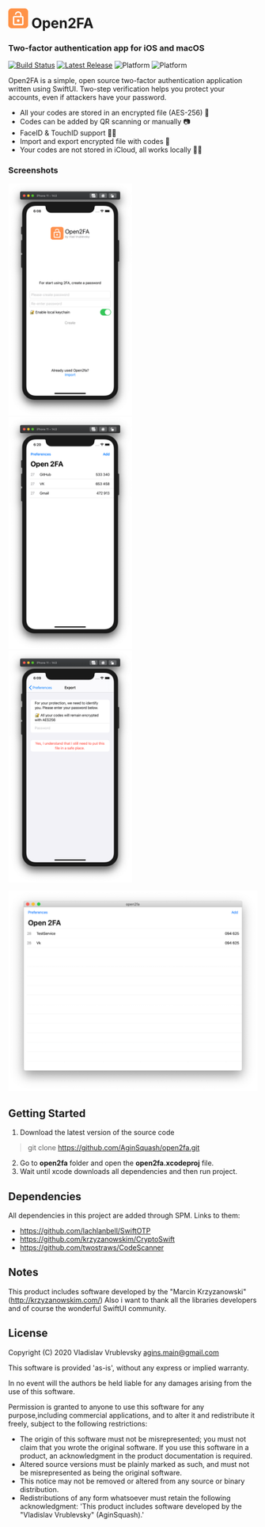 
# <img src="https://github.com/AginSquash/open2fa/blob/master/open2fa_logo.png?raw=true" alt="Logo" width="40" height="40">  Open2FA

### Two-factor authentication app for iOS and macOS

[![Build Status](https://travis-ci.org/AginSquash/open2fa.svg?branch=master)](https://travis-ci.org/AginSquash/open2fa)
[![Latest Release](https://img.shields.io/github/v/release/AginSquash/open2fa)](https://github.com/AginSquash/open2fa/releases)
![Platform](https://img.shields.io/badge/iOS-14.0%2B-orange)
![Platform](https://img.shields.io/badge/macOS-11.0%2B-orange)

Open2FA is a simple, open source two-factor authentication application written using SwiftUI. Two-step verification helps you protect your accounts, even if attackers have your password.

- All your codes are stored in an encrypted file (AES-256) 🔐
- Codes can be added by QR scanning or manually  📷
- FaceID & TouchID support 👨‍🦱
- Import and export encrypted file with codes 📲
- Your codes are not stored in iCloud, all works locally 👩‍💻

### Screenshots
<img src="https://github.com/AginSquash/open2fa/blob/master/screenshots/screenshot1_0.95.png?raw=true" width="250" alt="Screenshot of the Login screen" /> &nbsp;
<img src="https://github.com/AginSquash/open2fa/blob/master/screenshots/screenshot2_0.95.png?raw=true" width="250" alt="Screenshot of the token list" /> &nbsp;
<img src="https://github.com/AginSquash/open2fa/blob/master/screenshots/screenshot6_0.95.png?raw=true" width="250" alt="Screenshot of the edit list" />

<img src="https://github.com/AginSquash/open2fa/blob/master/screenshots/screenshot4.png?raw=true" width="550" alt="Screenshot of the macOS version" /> 


## Getting Started
 1. Download the latest version of the source code
 > git clone https://github.com/AginSquash/open2fa.git
 2. Go to **open2fa** folder and open the **open2fa.xcodeproj** file.
 3. Wait until xcode downloads all dependencies and then run project.  


## Dependencies
All dependencies in this project are added through SPM. Links to them:
- https://github.com/lachlanbell/SwiftOTP
- https://github.com/krzyzanowskim/CryptoSwift
- https://github.com/twostraws/CodeScanner

## Notes
This product includes software developed by the "Marcin Krzyzanowski" (http://krzyzanowskim.com/)
Also i want to thank all the libraries developers and of course the wonderful SwiftUI community.


## License

Copyright (C) 2020 Vladislav Vrublevsky <agins.main@gmail.com>

This software is provided 'as-is', without any express or implied warranty.

In no event will the authors be held liable for any damages arising from the use of this software.

Permission is granted to anyone to use this software for any purpose,including commercial applications, and to alter it and redistribute it freely, subject to the following restrictions:

- The origin of this software must not be misrepresented; you must not claim that you wrote the original software. If you use this software in a product, an acknowledgment in the product documentation is required.
- Altered source versions must be plainly marked as such, and must not be misrepresented as being the original software.
- This notice may not be removed or altered from any source or binary distribution.
- Redistributions of any form whatsoever must retain the following acknowledgment: 'This product includes software developed by the "Vladislav Vrublevsky" (AginSquash).'
